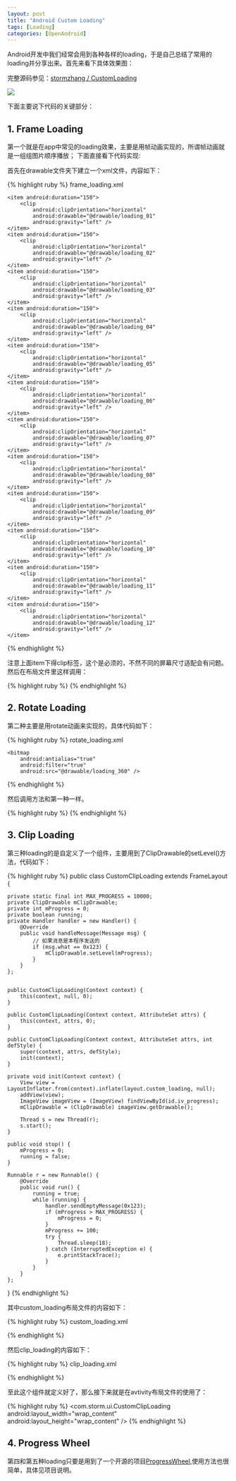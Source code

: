```yaml
---
layout: post
title: "Android Custom Loading"
tags: [Loading]
categories: [OpenAndroid]
---
```


Android开发中我们经常会用到各种各样的loading，于是自己总结了常用的loading并分享出来。首先来看下具体效果图：

完整源码参见：[stormzhang / CustomLoading](https://github.com/stormzhang/CustomLoading)

<img src="https://raw.github.com/stormzhang/CustomLoading/master/snap.jpg">

<!-- more -->

下面主要说下代码的关键部分：

## 1. Frame Loading

第一个就是在app中常见的loading效果，主要是用帧动画实现的，所谓帧动画就是一组组图片顺序播放；
下面直接看下代码实现:

首先在drawable文件夹下建立一个xml文件，内容如下：

{% highlight ruby %} frame_loading.xml
<?xml version="1.0" encoding="UTF-8"?>
<animation-list xmlns:android="http://schemas.android.com/apk/res/android"
    android:oneshot="false" >

    <item android:duration="150">
        <clip
            android:clipOrientation="horizontal"
            android:drawable="@drawable/loading_01"
            android:gravity="left" />
    </item>
    <item android:duration="150">
        <clip
            android:clipOrientation="horizontal"
            android:drawable="@drawable/loading_02"
            android:gravity="left" />
    </item>
    <item android:duration="150">
        <clip
            android:clipOrientation="horizontal"
            android:drawable="@drawable/loading_03"
            android:gravity="left" />
    </item>
    <item android:duration="150">
        <clip
            android:clipOrientation="horizontal"
            android:drawable="@drawable/loading_04"
            android:gravity="left" />
    </item>
    <item android:duration="150">
        <clip
            android:clipOrientation="horizontal"
            android:drawable="@drawable/loading_05"
            android:gravity="left" />
    </item>
    <item android:duration="150">
        <clip
            android:clipOrientation="horizontal"
            android:drawable="@drawable/loading_06"
            android:gravity="left" />
    </item>
    <item android:duration="150">
        <clip
            android:clipOrientation="horizontal"
            android:drawable="@drawable/loading_07"
            android:gravity="left" />
    </item>
    <item android:duration="150">
        <clip
            android:clipOrientation="horizontal"
            android:drawable="@drawable/loading_08"
            android:gravity="left" />
    </item>
    <item android:duration="150">
        <clip
            android:clipOrientation="horizontal"
            android:drawable="@drawable/loading_09"
            android:gravity="left" />
    </item>
    <item android:duration="150">
        <clip
            android:clipOrientation="horizontal"
            android:drawable="@drawable/loading_10"
            android:gravity="left" />
    </item>
    <item android:duration="150">
        <clip
            android:clipOrientation="horizontal"
            android:drawable="@drawable/loading_11"
            android:gravity="left" />
    </item>
    <item android:duration="150">
        <clip
            android:clipOrientation="horizontal"
            android:drawable="@drawable/loading_12"
            android:gravity="left" />
    </item>

</animation-list>
{% endhighlight %}

注意上面item下得clip标签，这个是必须的，不然不同的屏幕尺寸适配会有问题。然后在布局文件里这样调用：

{% highlight ruby %}
<ProgressBar
    android:layout_width="wrap_content"
    android:layout_height="wrap_content"
    android:indeterminateDrawable="@drawable/frame_loading" />
{% endhighlight %}

## 2. Rotate Loading

第二种主要是用rotate动画来实现的，具体代码如下：

{% highlight ruby %} rotate_loading.xml
<rotate xmlns:android="http://schemas.android.com/apk/res/android"
    android:fromDegrees="0"
    android:interpolator="@android:anim/accelerate_decelerate_interpolator"
    android:pivotX="50%"
    android:pivotY="50%"
    android:toDegrees="360" >

    <bitmap
        android:antialias="true"
        android:filter="true"
        android:src="@drawable/loading_360" />

</rotate>
{% endhighlight %}

然后调用方法和第一种一样。

{% highlight ruby %}
<ProgressBar
    android:layout_width="wrap_content"
    android:layout_height="wrap_content"
    android:indeterminateDrawable="@drawable/rotate_loading" />
{% endhighlight %}

## 3. Clip Loading

第三种loading的是自定义了一个组件，主要用到了ClipDrawable的setLevel()方法，代码如下：

{% highlight ruby %}
public class CustomClipLoading extends FrameLayout {

	private static final int MAX_PROGRESS = 10000;
	private ClipDrawable mClipDrawable;
	private int mProgress = 0;
	private boolean running;
	private Handler handler = new Handler() {
		@Override
		public void handleMessage(Message msg) {
			// 如果消息是本程序发送的
			if (msg.what == 0x123) {
				mClipDrawable.setLevel(mProgress);
			}
		}
	};

	
	public CustomClipLoading(Context context) {
		this(context, null, 0);
	}

	public CustomClipLoading(Context context, AttributeSet attrs) {
		this(context, attrs, 0);
	}

	public CustomClipLoading(Context context, AttributeSet attrs, int defStyle) {
		super(context, attrs, defStyle);
		init(context);
	}

	private void init(Context context) {
		View view = LayoutInflater.from(context).inflate(layout.custom_loading, null);
		addView(view);
		ImageView imageView = (ImageView) findViewById(id.iv_progress);
		mClipDrawable = (ClipDrawable) imageView.getDrawable();
		
		Thread s = new Thread(r);
		s.start();
	}

	public void stop() {
		mProgress = 0;
		running = false;
	}

	Runnable r = new Runnable() {
		@Override
		public void run() {
			running = true;
			while (running) {
				handler.sendEmptyMessage(0x123);
				if (mProgress > MAX_PROGRESS) {
					mProgress = 0;
				}
				mProgress += 100;
				try {
					Thread.sleep(18);
				} catch (InterruptedException e) {
					e.printStackTrace();
				}
			}
		}
	};
}
{% endhighlight %}

其中custom_loading布局文件的内容如下：

{% highlight ruby %} custom_loading.xml
<?xml version="1.0" encoding="utf-8"?>
<ImageView xmlns:android="http://schemas.android.com/apk/res/android"
    android:id="@+id/iv_progress"
    android:layout_width="wrap_content"
    android:layout_height="wrap_content"
    android:layout_gravity="center"
    android:background="@drawable/loading_bg"
    android:paddingLeft="3dp"
    android:paddingTop="3dp"
    android:scaleType="centerInside"
    android:src="@drawable/clip_loading" />
{% endhighlight %}

然后clip_loading的内容如下：

{% highlight ruby %} clip_loading.xml
<?xml version="1.0" encoding="utf-8"?>
<clip xmlns:android="http://schemas.android.com/apk/res/android"
    android:clipOrientation="vertical"
    android:drawable="@drawable/loading_progress"
    android:gravity="bottom" >
</clip>
{% endhighlight %}

至此这个组件就定义好了，那么接下来就是在avtivity布局文件的使用了：

{% highlight ruby %}
<com.storm.ui.CustomClipLoading
    android:layout_width="wrap_content"
    android:layout_height="wrap_content" />
{% endhighlight %}

## 4. Progress Wheel

第四和第五种loading只要是用到了一个开源的项目[ProgressWheel](https://github.com/Todd-Davies/ProgressWheel),使用方法也很简单，具体见项目说明。
